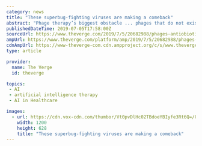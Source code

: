 ```yaml
---
category: news
title: "These superbug-fighting viruses are making a comeback"
abstract: "Phage therapy’s biggest obstacle ... phages that do not exist in nature — truly bespoke viruses — are designed with the help of artificial intelligence to be as effective as possible, an infinite tool box. once inside the bacteria, it shreds the ..."
publishedDateTime: 2019-07-05T17:58:00Z
sourceUrl: https://www.theverge.com/2019/7/5/20682988/phages-antiobiotic-resistance-bacteria-virus-research-health
ampUrl: https://www.theverge.com/platform/amp/2019/7/5/20682988/phages-antiobiotic-resistance-bacteria-virus-research-health
cdnAmpUrl: https://www-theverge-com.cdn.ampproject.org/c/s/www.theverge.com/platform/amp/2019/7/5/20682988/phages-antiobiotic-resistance-bacteria-virus-research-health
type: article

provider:
  name: The Verge
  id: theverge

topics:
 - AI
 - artificial intelligence therapy
 - AI in Healthcare

images:
  - url: https://cdn.vox-cdn.com/thumbor/Vt0pvDlHc02TBdoeYBIyfe3Rt6Q=/0x0:2404x1259/fit-in/1200x630/cdn.vox-cdn.com/uploads/chorus_asset/file/18282838/151062312.jpg.jpg
    width: 1200
    height: 628
    title: "These superbug-fighting viruses are making a comeback"
---
```

